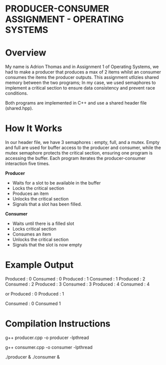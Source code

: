 # PRODUCER-CONSUMER ASSIGNMENT - OPERATING SYSTEMS 

# Overview  
My name is Adrion Thomas and in Assignment 1 of Operating Systems, we had to make a producer that produces a max of 2 items whilst an consumer consumes the items the producer outputs. This assignment utlizies shared memory between the two programs; In my case, we used semaphores to implement a critical section to ensure data consistency and prevent race conditions. 

Both programs are implemented in C++ and use a shared header file (shared.hpp). 

# How It Works
In our header file, we have 3 semaphores : empty, full, and a mutex. Empty and full are used for buffer access to the producer and consumer, while the mutex semaphore protects the critical section, ensuring one program is accessing the buffer. Each program iterates the producer-consumer interaction five times.

**Producer** 
- Waits for a slot to be available in the buffer
- Locks the critical section
- Produces an item
- Unlocks the critical section
- Signals that a slot has been filled.

**Consumer** 
- Waits until there is a filled slot
- Locks critical section
- Consumes an item
- Unlocks the critical section
- Signals that the slot is now empty

# Example Output 
Produced : 0 
Consumed : 0 
Produced : 1
Consumed : 1
Produced : 2 
Consumed : 2
Produced : 3
Consumed : 3 
Produced : 4 
Consumed : 4

or 
Produced : 0 
Produced : 1 

Consumed : 0 
Consumed 1 


# Compilation Instructions 
g++ producer.cpp -o producer -lpthread 

g++ consumer.cpp -o consumer -lpthread


 ./producer & ./consumer &  

